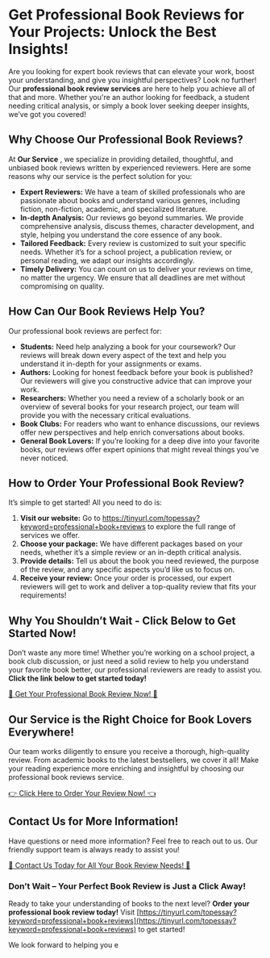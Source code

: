 # Get Professional Book Reviews for Your Projects: Unlock the Best Insights!

Are you looking for expert book reviews that can elevate your work, boost your understanding, and give you insightful perspectives? Look no further! Our **professional book review services** are here to help you achieve all of that and more. Whether you're an author looking for feedback, a student needing critical analysis, or simply a book lover seeking deeper insights, we’ve got you covered!

## Why Choose Our Professional Book Reviews?

At **Our Service** , we specialize in providing detailed, thoughtful, and unbiased book reviews written by experienced reviewers. Here are some reasons why our service is the perfect solution for you:

- **Expert Reviewers:** We have a team of skilled professionals who are passionate about books and understand various genres, including fiction, non-fiction, academic, and specialized literature.
- **In-depth Analysis:** Our reviews go beyond summaries. We provide comprehensive analysis, discuss themes, character development, and style, helping you understand the core essence of any book.
- **Tailored Feedback:** Every review is customized to suit your specific needs. Whether it’s for a school project, a publication review, or personal reading, we adapt our insights accordingly.
- **Timely Delivery:** You can count on us to deliver your reviews on time, no matter the urgency. We ensure that all deadlines are met without compromising on quality.

## How Can Our Book Reviews Help You?

Our professional book reviews are perfect for:

- **Students:** Need help analyzing a book for your coursework? Our reviews will break down every aspect of the text and help you understand it in-depth for your assignments or exams.
- **Authors:** Looking for honest feedback before your book is published? Our reviewers will give you constructive advice that can improve your work.
- **Researchers:** Whether you need a review of a scholarly book or an overview of several books for your research project, our team will provide you with the necessary critical evaluations.
- **Book Clubs:** For readers who want to enhance discussions, our reviews offer new perspectives and help enrich conversations about books.
- **General Book Lovers:** If you’re looking for a deep dive into your favorite books, our reviews offer expert opinions that might reveal things you’ve never noticed.

## How to Order Your Professional Book Review?

It’s simple to get started! All you need to do is:

1. **Visit our website:** Go to https://tinyurl.com/topessay?keyword=professional+book+reviews to explore the full range of services we offer.
2. **Choose your package:** We have different packages based on your needs, whether it’s a simple review or an in-depth critical analysis.
3. **Provide details:** Tell us about the book you need reviewed, the purpose of the review, and any specific aspects you’d like us to focus on.
4. **Receive your review:** Once your order is processed, our expert reviewers will get to work and deliver a top-quality review that fits your requirements!

## Why You Shouldn’t Wait - Click Below to Get Started Now!

Don’t waste any more time! Whether you’re working on a school project, a book club discussion, or just need a solid review to help you understand your favorite book better, our professional reviewers are ready to assist you. **Click the link below to get started today!**

[🔎 Get Your Professional Book Review Now! 🔎](https://tinyurl.com/topessay?keyword=professional+book+reviews)

## Our Service is the Right Choice for Book Lovers Everywhere!

Our team works diligently to ensure you receive a thorough, high-quality review. From academic books to the latest bestsellers, we cover it all! Make your reading experience more enriching and insightful by choosing our professional book reviews service.

[👉 Click Here to Order Your Review Now! 👈](https://tinyurl.com/topessay?keyword=professional+book+reviews)

## Contact Us for More Information!

Have questions or need more information? Feel free to reach out to us. Our friendly support team is always ready to assist you!

[💬 Contact Us Today for All Your Book Review Needs! 💬](https://tinyurl.com/topessay?keyword=professional+book+reviews)

### Don’t Wait – Your Perfect Book Review is Just a Click Away!

Ready to take your understanding of books to the next level? **Order your professional book review today!** Visit [https://tinyurl.com/topessay?keyword=professional+book+reviews](https://tinyurl.com/topessay?keyword=professional+book+reviews) to get started!

We look forward to helping you e
